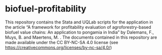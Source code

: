 # biofuel-profitability
This repository contains the Stata and UQLab scripts for the application in the article “A framework for profitability evaluation of agroforestry-based biofuel value chains: An application to pongamia in India” by Dalemans, F., Muys, B. and Maertens, M. . The documents contained in this repository are made available under the CC BY-NC-SA 4.0 license (see https://creativecommons.org/licenses/by-nc-sa/4.0/)
